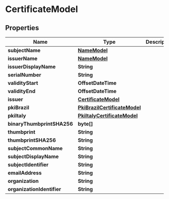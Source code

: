 

# CertificateModel


## Properties

| Name | Type | Description | Notes |
|------------ | ------------- | ------------- | -------------|
|**subjectName** | [**NameModel**](NameModel.md) |  |  [optional] |
|**issuerName** | [**NameModel**](NameModel.md) |  |  [optional] |
|**issuerDisplayName** | **String** |  |  [optional] |
|**serialNumber** | **String** |  |  [optional] |
|**validityStart** | **OffsetDateTime** |  |  [optional] |
|**validityEnd** | **OffsetDateTime** |  |  [optional] |
|**issuer** | [**CertificateModel**](CertificateModel.md) |  |  [optional] |
|**pkiBrazil** | [**PkiBrazilCertificateModel**](PkiBrazilCertificateModel.md) |  |  [optional] |
|**pkiItaly** | [**PkiItalyCertificateModel**](PkiItalyCertificateModel.md) |  |  [optional] |
|**binaryThumbprintSHA256** | **byte[]** |  |  [optional] |
|**thumbprint** | **String** |  |  [optional] |
|**thumbprintSHA256** | **String** |  |  [optional] |
|**subjectCommonName** | **String** |  |  [optional] |
|**subjectDisplayName** | **String** |  |  [optional] |
|**subjectIdentifier** | **String** |  |  [optional] |
|**emailAddress** | **String** |  |  [optional] |
|**organization** | **String** |  |  [optional] |
|**organizationIdentifier** | **String** |  |  [optional] |



